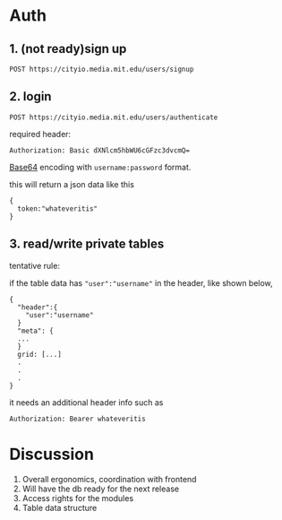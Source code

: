 # Auth

## 1. (not ready)sign up
```
POST https://cityio.media.mit.edu/users/signup
```

## 2. login
```
POST https://cityio.media.mit.edu/users/authenticate
```

required header:
```
Authorization: Basic dXNlcm5hbWU6cGFzc3dvcmQ=
```
[Base64](https://www.base64encode.org) encoding with `username:password` format.

this will return a json data like this 
```
{
  token:"whateveritis"
}
```

## 3. read/write private tables

tentative rule:

if the table data has `"user":"username"` in the header, like shown below,
```
{
  "header":{
    "user":"username"
  }
  "meta": {
  ...
  }
  grid: [...]
  .
  .
  .
}
```

it needs an additional header info such as
```
Authorization: Bearer whateveritis
```

# Discussion

1. Overall ergonomics, coordination with frontend
2. Will have the db ready for the next release
3. Access rights for the modules
4. Table data structure


